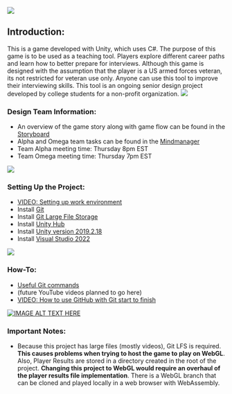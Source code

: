 ![](https://static.wixstatic.com/media/a1f28a_4917288ce94e49f895e5c4fe312e29f7~mv2.png/v1/fill/w_200,h_200,al_c,q_85,usm_0.66_1.00_0.01,enc_auto/Untitled.png)

## Introduction:
 This is a game developed with Unity, which uses C#. The purpose of this game is to be used as a teaching tool. Players explore different career paths and learn how to better prepare for interviews. Although this game is designed with the assumption that the player is a US armed forces veteran, its not restricted for veteran use only. Anyone can use this tool to improve their interviewing skills. This tool is an ongoing senior design project developed by college students for a non-profit organization.
![](https://shop.akpsi.org/v/vspfiles/photos/P-130-2T.jpg)

### Design Team Information:
- An overview of the game story along with game flow can be found in the [Storyboard](https://lucid.app/lucidchart/c70d5521-aaef-4d1f-881d-accf072ca4b0/edit?page=0_0&invitationId=inv_fbbb34bc-5a88-489f-b460-ca7bc0b71f57#)
- Alpha and Omega team tasks can be found in the [Mindmanager](https://share.mindmanager.com/#publish/xmL6ainIM3qS2d6fyLv5uNXavKLjLyVF-uE8o6kH)
- Team Alpha meeting time: Thursday 8pm EST
- Team Omega meeting time: Thursday 7pm EST

![](https://secure.touchnet.com/C21591_ustores/web/uploaded_images/mall/UMD_FORMS_LOGO.PNG)

### Setting Up the Project:
- [VIDEO: Setting up work environment](https://www.youtube.com/watch?v=vDsXlQuUDts&ab_channel=Don)
- Install [Git](https://git-scm.com/downloads)
- Install [Git Large File Storage](https://git-lfs.github.com/)
- Install [Unity Hub](https://public-cdn.cloud.unity3d.com/hub/prod/UnityHubSetup.exe)
- Install  [Unity version 2019.2.18](https://unity3d.com/get-unity/download/archive)
- Install [Visual Studio 2022](https://visualstudio.microsoft.com/thank-you-downloading-visual-studio/?sku=Community&channel=Release&version=VS2022&source=VSLandingPage&cid=2030&passive=false)


![](https://ih1.redbubble.net/image.3406570980.1167/st,small,507x507-pad,600x600,f8f8f8.jpg)


### How-To:
- [Useful Git commands](https://training.github.com/downloads/github-git-cheat-sheet.pdf)
- (future YouTube videos planned to go here)
- [VIDEO: How to use GitHub with Git start to finish](https://youtu.be/SlxHFOqU6zc)

 [![IMAGE ALT TEXT HERE](https://cdn.mos.cms.futurecdn.net/8gzcr6RpGStvZFA2qRt4v6-1200-80.jpg)](https://youtu.be/SlxHFOqU6zc)
  
### Important Notes:
- Because this project has large files (mostly videos), Git LFS is required. **This causes problems when trying to host the game to play on WebGL**. Also, Player Results are stored in a directory created in the root of the project. **Changing this project to WebGL would require an overhaul of the player results file implementation**. There is a WebGL branch  that can be cloned and played locally in a web browser with WebAssembly. 
